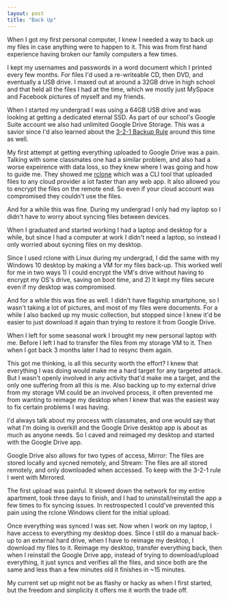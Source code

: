 ```yaml
---
layout: post
title: "Back Up"
---
```


When I got my first personal computer, I knew I needed a way to back up my files in case anything were to happen to it. This was from first hand experience having broken our family computers a few times.

I kept my usernames and passwords in a word document which I printed every few months. For files I'd used a re-writeable CD, then DVD, and eventually a USB drive. I maxed out at around a 32GB drive in high school and that held all the files I had at the time, which we mostly just MySpace and Facebook pictures of myself and my friends.

When I started my undergrad I was using a 64GB USB drive and was looking at getting a dedicated eternal SSD. As part of our school's Google Suite account we also had unlimited Google Drive Storage. This was a savior since I'd also learned about the [3-2-1 Backup Rule](https://www.nakivo.com/blog/3-2-1-backup-rule-efficient-data-protection-strategy/) around this time as well.

My first attempt at getting everything uploaded to Google Drive was a pain. Talking with some classmates one had a similar problem, and also had a worse expeirence with data loss, so they knew where I was going and how to guide me. They showed me [rclone](https://rclone.org/) which was a CLI tool that uploaded files to any cloud provider a lot faster than any web app. It also allowed you to encrypt the files on the remote end. So even if your cloud account was compromised they couldn't use the files.

And for a while this was fine. During my undergrad I only had my laptop so I didn't have to worry about syncing files between devices. 

When I graduated and started working I had a laptop and desktop for a while, but since I had a computer at work I didn't need a laptop, so instead I only worried about sycning files on my desktop. 

Since I used rclone with Linux during my undergrad, I did the same with my Windows 10 desktop by making a VM for my files back-up. This worked well for me in two ways 1) I could encrypt the VM's drive without having to encrypt my OS's drive, saving on boot time, and 2) It kept my files secure even if my desktop was compromised.

And for a while this was fine as well. I didn't have flagship smartphone, so I wasn't taking a lot of pictures, and most of my files were documents. For a while I also backed up my music collection, but stopped since I knew it'd be easier to just download it again than trying to restore it from Google Drive.

When I left for some seasonal work I brought my new personal laptop with me. Before I left I had to transfer the files from my storage VM to it. Then when I got back 3 months later I had to resync them again.

This got me thinking, is all this security worth the effort? I knew that everything I was doing would make me a hard target for any targeted attack. But I wasn't openly involved in any activity that'd make me a target, and the only one suffering from all this is me. Also backing up to my external drive from my storage VM could be an involved process, it often prevented me from wanting to reimage my desktop when I knew that was the easiest way to fix certain problems I was having.

I'd always talk about my process with classmates, and one would say that what I'm doing is overkill and the Google Drive desktop app is about as much as anyone needs. So I caved and reimaged my desktop and started with the Google Drive app.

Google Drive also allows for two types of access, Mirror: The files are stored locally and sycned remotely, and Stream: The files are all stored remotely, and only downloaded when accessed. To keep with the 3-2-1 rule I went with Mirrored.

The first upload was painful. It slowed down the network for my entire apartment, took three days to finish, and I had to uninstall/reinstall the app a few times to fix syncing issues. In restrospected I could've prevented this pain using the rclone Windows client for the initial upload. 

Once everything was synced I was set. Now when I work on my laptop, I have access to everything my desktop does. Since I still do a manual back-up to an external hard drive, when I have to reimage my desktop, I download my files to it. Reimage my desktop, transfer everything back, then when I reinstall the Google Drive app, instead of trying to download/upload everything, it just syncs and verifies all the files, and since both are the same and less than a few minutes old it finishes in ~15 minutes.

My current set up might not be as flashy or hacky as when I first started, but the freedom and simplicity it offers me it worth the trade off.